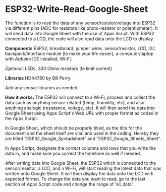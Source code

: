 # ESP32-Write-Read-Google-Sheet
The function is to read the data of any sensor/resistor/voltage into ESP32 via different pins (ADC for resistors like photo-resistor or potentiometer). It will send data into Google Sheet with the use of Apps Script. With ESP32 connected to a LCD, the code will also read data onto the LCD to display.

**Components**
ESP32, breadboard, jumper wires, sensor/resistor, LCD, I2C backpack/interface module (to make your life easier), a computer/laptop with Arduino IDE installed, Wi-Fi.

_Optional_: LEDs, 330 Ohms resistors (to limit current)

**Libraries**
HD44780 by Bill Perry

Add any sensor libraries as needed.

**How it works:**
The ESP32 will connect to a Wi-Fi, process and collect the data such as anything sensor-related (temp, humidity, etc), and also anything analogic (resistance, voltage, etc). It will then send the data into Google Sheet using Apps Script's Web URL with proper format as coded in the Apps Script.

In Google Sheet, which should be properly titled, as the title for the document and the sheet itself are vital and used in the coding. Hereby they are titled "ESP32_Google_Spreadsheet" and "ESP32_Google_Sheets_Sheet".

In Apps Script, designate the correct columns and rows that you write the data in, and make sure you correct the timezone as well if needed.

After writing data into Google Sheet, the ESP32 which is connected to the sensor/resistor, a LCD, and a Wi-Fi, will start reading the latest data that was written onto Google Sheet. It will then display the data onto the LCD with expected format. To change the data you want to read, go to the last section of Apps Script code and change the range of 'all_data'.

